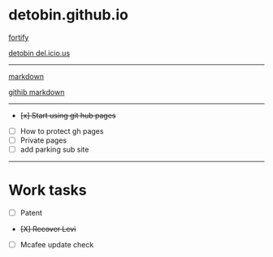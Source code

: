 detobin.github.io
=================

[fortify](https://fortify.wdf.sap.corp/ssc/login.jsp "Central Fortify")

[detobin del.icio.us](https://delicious.com/detobin)

---

[markdown](http://daringfireball.net/projects/markdown/syntax#link)

[githib markdown](https://help.github.com/articles/github-flavored-markdown)

---

- ~~[x] Start using git hub pages~~
- [ ] How to protect gh pages
- [ ] Private pages
- [ ] add parking sub site

---

Work tasks
==========

- [ ] Patent
- ~~[X] Recover Levi~~
- [ ] Mcafee update check
